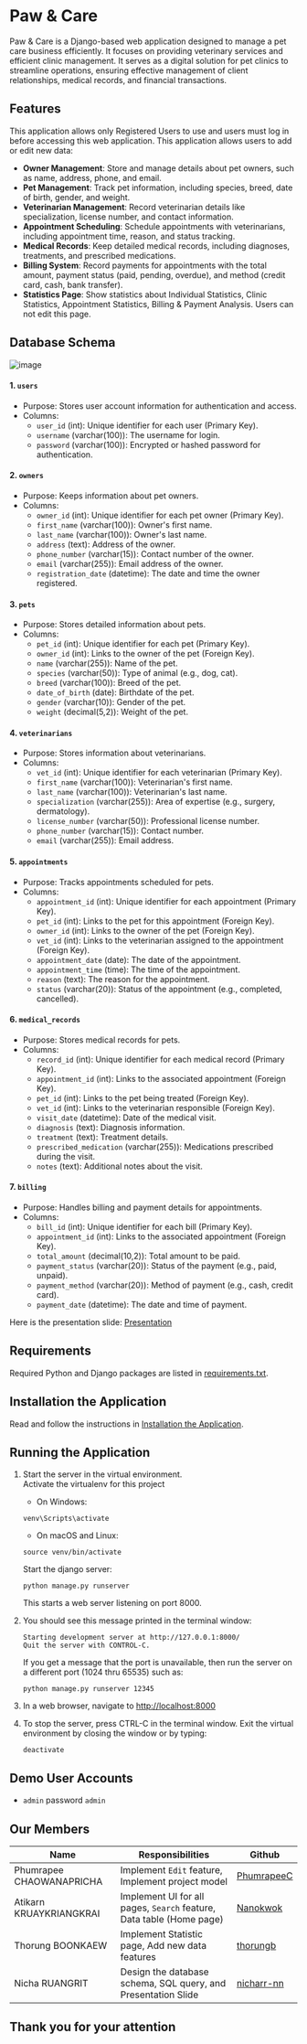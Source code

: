 # Paw & Care
Paw & Care is a Django-based web application designed to manage a pet care business efficiently. It focuses on providing veterinary services and efficient clinic management. It serves as a digital solution for pet clinics to streamline operations, ensuring effective management of client relationships, medical records, and financial transactions.

## Features
This application allows only Registered Users to use and users must log in before accessing this web application. This application allows users to add or edit new data:
- **Owner Management**: Store and manage details about pet owners, such as name, address, phone, and email.  
- **Pet Management**: Track pet information, including species, breed, date of birth, gender, and weight.  
- **Veterinarian Management**: Record veterinarian details like specialization, license number, and contact information.  
- **Appointment Scheduling**: Schedule appointments with veterinarians, including appointment time, reason, and status tracking.  
- **Medical Records**: Keep detailed medical records, including diagnoses, treatments, and prescribed medications.  
- **Billing System**: Record payments for appointments with the total amount, payment status (paid, pending, overdue), and method (credit card, cash, bank transfer).
- **Statistics Page**: Show statistics about Individual Statistics, Clinic Statistics, Appointment Statistics, Billing & Payment Analysis. Users can not edit this page.

## Database Schema
![image](https://github.com/user-attachments/assets/7357c2a5-9583-48eb-9649-930c7042ef71)
#### 1. `users`
- Purpose: Stores user account information for authentication and access.
- Columns:
    - `user_id` (int): Unique identifier for each user (Primary Key).
    - `username` (varchar(100)): The username for login.
    - `password` (varchar(100)): Encrypted or hashed password for authentication.

#### 2. `owners`
- Purpose: Keeps information about pet owners.
- Columns:
  - `owner_id` (int): Unique identifier for each pet owner (Primary Key).
  - `first_name` (varchar(100)): Owner's first name.
  - `last_name` (varchar(100)): Owner's last name.
  - `address` (text): Address of the owner.
  - `phone_number` (varchar(15)): Contact number of the owner.
  - `email` (varchar(255)): Email address of the owner.
  - `registration_date` (datetime): The date and time the owner registered.

#### 3. `pets`
- Purpose: Stores detailed information about pets.
- Columns:
  - `pet_id` (int): Unique identifier for each pet (Primary Key).
  - `owner_id` (int): Links to the owner of the pet (Foreign Key).
  - `name` (varchar(255)): Name of the pet.
  - `species` (varchar(50)): Type of animal (e.g., dog, cat).
  - `breed` (varchar(100)): Breed of the pet.
  - `date_of_birth` (date): Birthdate of the pet.
  - `gender` (varchar(10)): Gender of the pet.
  - `weight` (decimal(5,2)): Weight of the pet.

#### 4. `veterinarians`
- Purpose: Stores information about veterinarians.
- Columns:
  - `vet_id` (int): Unique identifier for each veterinarian (Primary Key).
  - `first_name` (varchar(100)): Veterinarian's first name.
  - `last_name` (varchar(100)): Veterinarian's last name.
  - `specialization` (varchar(255)): Area of expertise (e.g., surgery, dermatology).
  - `license_number` (varchar(50)): Professional license number.
  - `phone_number` (varchar(15)): Contact number.
  - `email` (varchar(255)): Email address.

#### 5. `appointments`
- Purpose: Tracks appointments scheduled for pets.
- Columns:
  - `appointment_id` (int): Unique identifier for each appointment (Primary Key).
  - `pet_id` (int): Links to the pet for this appointment (Foreign Key).
  - `owner_id` (int): Links to the owner of the pet (Foreign Key).
  - `vet_id` (int): Links to the veterinarian assigned to the appointment (Foreign Key).
  - `appointment_date` (date): The date of the appointment.
  - `appointment_time` (time): The time of the appointment.
  - `reason` (text): The reason for the appointment.
  - `status` (varchar(20)): Status of the appointment (e.g., completed, cancelled).

#### 6. `medical_records`
- Purpose: Stores medical records for pets.
- Columns:
  - `record_id` (int): Unique identifier for each medical record (Primary Key).
  - `appointment_id` (int): Links to the associated appointment (Foreign Key).
  - `pet_id` (int): Links to the pet being treated (Foreign Key).
  - `vet_id` (int): Links to the veterinarian responsible (Foreign Key).
  - `visit_date` (datetime): Date of the medical visit.
  - `diagnosis` (text): Diagnosis information.
  - `treatment` (text): Treatment details.
  - `prescribed_medication` (varchar(255)): Medications prescribed during the visit.
  - `notes` (text): Additional notes about the visit.

#### 7. `billing`
- Purpose: Handles billing and payment details for appointments.
- Columns:
  - `bill_id` (int): Unique identifier for each bill (Primary Key).
  - `appointment_id` (int): Links to the associated appointment (Foreign Key).
  - `total_amount` (decimal(10,2)): Total amount to be paid.
  - `payment_status` (varchar(20)): Status of the payment (e.g., paid, unpaid).
  - `payment_method` (varchar(20)): Method of payment (e.g., cash, credit card).
  - `payment_date` (datetime): The date and time of payment.

Here is the presentation slide: [Presentation](https://github.com/user-attachments/files/17942688/Paw.Care.pdf)

## Requirements
Required Python and Django packages are listed in [requirements.txt](./requirements.txt).

## Installation the Application
Read and follow the instructions in [Installation the Application](Installation.md).

## Running the Application
1. Start the server in the virtual environment. <br>
  Activate the virtualenv for this project
   * On Windows:
   ``` 
   venv\Scripts\activate
   ```
   * On macOS and Linux:
   ``` 
   source venv/bin/activate
   ```
   Start the django server:
   ```
   python manage.py runserver
   ```
   This starts a web server listening on port 8000.

2. You should see this message printed in the terminal window:
   ```
   Starting development server at http://127.0.0.1:8000/
   Quit the server with CONTROL-C.
   ```
   If you get a message that the port is unavailable, then run the server on a different port (1024 thru 65535) such as:
   ```
   python manage.py runserver 12345
   ```

2. In a web browser, navigate to <http://localhost:8000>

3. To stop the server, press CTRL-C in the terminal window. Exit the virtual environment by closing the window or by typing:
   ```
   deactivate
   ```

## Demo User Accounts
* `admin` password `admin`

## Our Members
| Name                      | Responsibilities                                  | Github
|---------------------------|--------------------------------------------------| --------------------------------------------------
| Phumrapee CHAOWANAPRICHA  | Implement `Edit` feature, Implement project model          | [PhumrapeeC](https://github.com/PhumrapeeC)
| Atikarn KRUAYKRIANGKRAI   | Implement UI for all pages, `Search` feature, Data table (Home page) | [Nanokwok](https://github.com/Nanokwok)
| Thorung BOONKAEW          | Implement Statistic page, Add new data features  | [thorungb](https://github.com/thorungb)
| Nicha RUANGRIT            | Design the database schema, SQL query, and Presentation Slide | [nicharr-nn](https://github.com/nicharr-nn)

## Thank you for your attention
